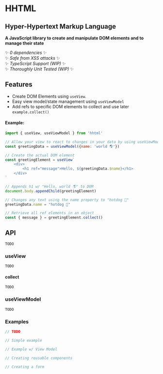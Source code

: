 # HHTML
## Hyper-Hypertext Markup Language
**A JavaScript library to create and manipulate DOM elements and to manage their state**

✨ *0 dependencies* ✨<br>
✨ *Safe from XSS attacks* ✨<br>
✨ *TypeScript Support (WIP)* ✨<br>
✨ *Thoroughly Unit Tested (WIP)* ✨<br>


## Features
- Create DOM Elements using `useView`.
- Easy view model/state management using `useViewModel`
- Add refs to specific DOM elements to collect and use later `example.collect()`

####  Example:

```javascript
import { useView, useViewModel } from 'hhtml'

// Allow your view to react to changes in your data by using useViewModel
const greetingData = useViewModel({name: 'world 🌎'})

// Create the actual DOM element
const greetingElement = useView`
    <div>
        <h1 ref="message">Hello, ${greetingData.$name}</h1>
    </div>
`

// Appends h1 w/ "Hello, world 🌎" to DOM
document.body.appendChild(greetingElement)

// Changes any text using the name property to "hotdog 🌭"
greetingData.name = "hotdog 🌭"

// Retrieve all ref elements in an object
const { message } = greetingElement.collect()

```

## API
`TODO`
### useView
`TODO`
#### collect
`TODO`
### useViewModel
`TODO`

### Examples
```javascript
// TODO

// Simple example

// Example w/ View Model

// Creating reusable components

// Creating a form
```